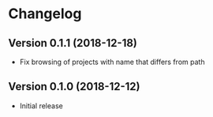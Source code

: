 # Changelog

## Version 0.1.1 (2018-12-18)

- Fix browsing of projects with name that differs from path

## Version 0.1.0 (2018-12-12)

- Initial release
